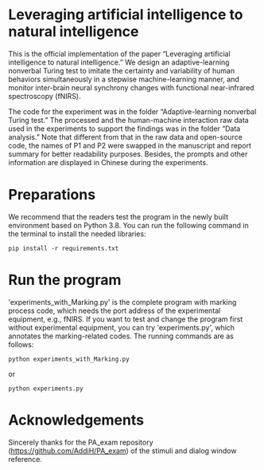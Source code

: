                                                                                                                                                                                                                    
# Leveraging artificial intelligence to natural intelligence
This is the official implementation of the paper “Leveraging artificial intelligence to natural intelligence.”
We design an adaptive-learning nonverbal Turing test to imitate the certainty and variability of human behaviors simultaneously in a stepwise machine-learning manner, and monitor inter-brain neural synchrony changes with functional near-infrared spectroscopy (fNIRS).

The code for the experiment was in the folder “Adaptive-learning nonverbal Turing test.” The processed and the human-machine interaction raw data used in the experiments to support the findings was in the folder “Data analysis.” Note that different from that in the raw data and open-source code, the names of P1 and P2 were swapped in the manuscript and report summary for better readability purposes. Besides, the prompts and other information are displayed in Chinese during the experiments.

# Preparations
We recommend that the readers test the program in the newly built environment based on Python 3.8. You can run the following command in the terminal to install the needed libraries:
```
pip install -r requirements.txt
```

# Run the program
'experiments_with_Marking.py' is the complete program with marking process code, which needs the port address of the experimental equipment, e.g., fNIRS. If you want to test and change the program first without experimental equipment, you can try 'experiments.py', which annotates the marking-related codes. The running commands are as follows:
```
python experiments_with_Marking.py
```
or
```
python experiments.py
```

# Acknowledgements
Sincerely thanks for the PA_exam repository (https://github.com/AddiH/PA_exam) of the stimuli and dialog window reference.  
